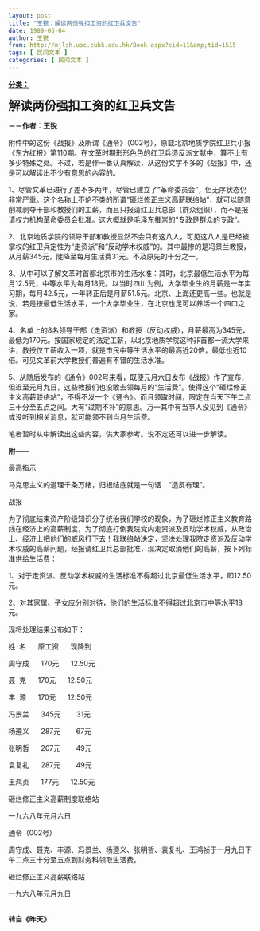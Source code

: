 ```yaml
---
layout: post
title: "王锐：解读两份强扣工资的红卫兵文告"
date: 1989-06-04
author: 王锐
from: http://mjlsh.usc.cuhk.edu.hk/Book.aspx?cid=11&amp;tid=1515
tags: [ 民间文本 ]
categories: [ 民间文本 ]
---
```


<div style="margin: 15px 10px 10px 0px;">
<div>
<span id="ctl00_ContentPlaceHolder1_chapter1_SubjectLabel" style="font-weight:bold;text-decoration:underline;">
   分类：
  </span>
</div>
<p>
<strong>
<font size="5">
    解读两份强扣工资的红卫兵文告
   </font>
</strong>
</p>
<p>
<strong>
   －－作者：王锐
  </strong>
</p>
<p>
  附件中的这份《战报》及所谓《通令》（002号），原载北京地质学院红卫兵小报《东方红报》第110期。在文革时期形形色色的红卫兵造反派文献中，算不上有多少特殊之处。不过，若是作一番认真解读，从这份文字不多的《战报》中，还是可以解读出不少有意思的內容的。
 </p>
<p>
  1、尽管文革已进行了差不多两年，尽管已建立了“革命委员会”，但无序状态仍非常严重。这个名称上不伦不类的所谓“砸烂修正主义高薪联络站”，就可以随意削减剥夺干部和教授们的工薪，而且只报请红卫兵总部（群众组织），而不是报请权力机构革命委员会批准。这大概就是毛泽东推崇的“专政是群众的专政”。
 </p>
<p>
  2、北京地质学院的领导干部和教授显然不会只有这八人，可见这八人是已经被掌权的红卫兵定性为“走资派”和“反动学术权威”的。其中最惨的是冯景兰教授，从月薪345元，陡降至每月生活费31元。不及原先的十分之一。
 </p>
<p>
  3、从中可以了解文革时首都北京市的生活水准：其时，北京最低生活水平为每月12.5元，中等水平为每月18元。以当时四川为例，大学毕业生的月薪是一年实习期，每月42.5元，一年转正后是月薪51.5元。北京、上海还更高一些。也就是说，若是按最低生活水平，一个大学毕业生，在北京也足可以养活一个四口之家。
 </p>
<p>
  4、名单上的8名领导干部（走资派）和教授（反动权威），月薪最高为345元，最低为170元。按囯家规定的法定工薪，以北京地质学院这种非首都一流大学来讲，教授仅工薪收入一项，就是市民中等生活水平的最高近20倍，最低也近10倍。可见文革前大学教授们普遍有不错的生活水准。
 </p>
<p>
  5、从随后发布的《通令》002号来看，既便元月六日发布《战报》作了宣布，但迟至元月九日，这些教授们也没敢去领每月的“生活费”。使得这个“砸烂修正主义高薪联络站”，不得不发一个《通令》。而且领取时间，限定在当天下午二点三十分至五点之间。大有“过期不补”的意思。万一其中有当亊人没见到《通令》或没听到相关消息，就可能领不到当月生活费。
 </p>
<p>
  笔者暂时从中解读出这些内容，供大家参考。说不定还可以进一步解读。
 </p>
<p>
<strong>
   附——
  </strong>
</p>
<p>
  最高指示
 </p>
<p>
  马克思主义的道理千条万绪，归根结底就是一句话：“造反有理”。
 </p>
<p>
  战报
 </p>
<p>
  为了彻底结束资产阶级知识分子统治我们学校的现象，为了砸烂修正主义教育路线在经济上的高薪制度，为了彻底打倒我院党内走资派及反动学术权威，从政治上、经济上把他们的威风打下去！我联络站决定，坚决处理我院走资派及反动学术权威的高薪问题，经报请红卫兵总部批准，现决定取消他们的高薪，按下列标准供给生活费：
 </p>
<p>
  1、对于走资派、反动学术权威的生活标准不得超过北京最低生活水平，即12.50元。
 </p>
<p>
  2、对其家属、子女应分别对待，他们的生活标准不得超过北京市中等水平18元。
 </p>
<p>
  现将处理结果公布如下：
 </p>
<p>
  姓  名      原工资      现降到
 </p>
<p>
  周守成      170元      12.50元
 </p>
<p>
  聂  克      170元      12.50元
 </p>
<p>
  丰  源      170元      12.50元
 </p>
<p>
  冯景兰      345元        31元
 </p>
<p>
  杨遵义      287元        67元
 </p>
<p>
  张明哲      207元        49元
 </p>
<p>
  袁复礼      287元        49元
 </p>
<p>
  王鸿贞      177元      12.50元
 </p>
<p>
  砸烂修正主义高薪制度联络站
 </p>
<p>
  一九六八年元月六日
 </p>
<p>
  通令（002号）
 </p>
<p>
  周守成、聂克、丰源、冯景兰、杨遵义、张明哲、袁复礼、王鸿祯于一月九日下午二点三十分至五点到财务科领取生活费。
 </p>
<p>
  砸烂修正主义高薪联络站
 </p>
<p>
  一九六八年元月九日
 </p>
<p>
<br/>
<strong>
   转自《昨天》
  </strong>
</p>
</div>
